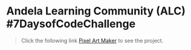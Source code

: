 # Andela Learning Community (ALC) #7DaysofCodeChallenge

>Click the following link [Pixel Art Maker](https://eokwukwe.github.io/ALCwithGoogle-pixel-art-maker-project/index.html) to see the project.
